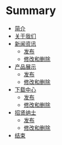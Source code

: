 # Summary

* [简介](README.md)
* [关于我们](about/README.md)
* [新闻资讯]()
   * [发布](new/publish.md)
   * [修改和删除](new/updateAndDelect.md)
* [产品展示]()
   * [发布](product/publish.md)
   * [修改和删除](product/updateAndDelect.md)
* [下载中心]()
  * [发布](download/publish.md)
  * [修改和删除](download/updateAndDelect.md)
* [招贤纳士]()
  * [发布](job/publish.md)
  * [修改和删除](job/updateAndDelect.md)
* [结束](end/README.md)
